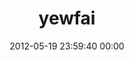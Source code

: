 ---
title: "yewfai"
date: 2012-05-19 23:59:40 00:00
permalink: /yewfai
twitter: "@yewfai"
likes: [499,500,501,502,503,504,505,506,507,508,510,511,512,513,514,515,516,518,519,520,528,538,549,550,620,626,624,596,573,629,630,631,632,633,634,638,436,906,1084,1282,1360,1456,1584,1585]
id: 475
gravatar: "http://www.gravatar.com/avatar/5ed92d1e0e7c2161bfb7bff3278ebaf1"
---